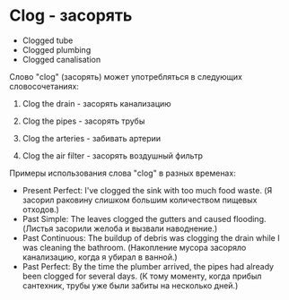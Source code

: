 # Clog - засорять

- Clogged tube
- Clogged plumbing
- Clogged canalisation

Слово "clog" (засорять) может употребляться в следующих словосочетаниях:

1. Clog the drain - засорять канализацию

2. Clog the pipes - засорять трубы

3. Clog the arteries - забивать артерии

4. Clog the air filter - засорять воздушный фильтр

Примеры использования слова "clog" в разных временах:

- Present Perfect: I've clogged the sink with too much food waste. (Я засорил раковину слишком большим количеством пищевых отходов.)
- Past Simple: The leaves clogged the gutters and caused flooding. (Листья засорили желоба и вызвали наводнение.)
- Past Continuous: The buildup of debris was clogging the drain while I was cleaning the bathroom. (Накопление мусора засоряло канализацию, когда я убирал в ванной.)
- Past Perfect: By the time the plumber arrived, the pipes had already been clogged for several days. (К тому моменту, когда прибыл сантехник, трубы уже были забиты на несколько дней.)
